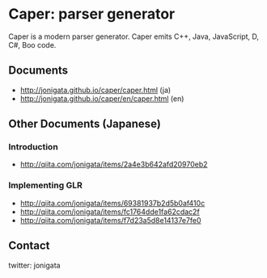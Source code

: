 # Caper: parser generator

Caper is a modern parser generator.
Caper emits C++, Java, JavaScript, D, C#, Boo code.

## Documents

* http://jonigata.github.io/caper/caper.html (ja)
* http://jonigata.github.io/caper/en/caper.html (en)

## Other Documents (Japanese)

### Introduction

* http://qiita.com/jonigata/items/2a4e3b642afd20970eb2

### Implementing GLR

* http://qiita.com/jonigata/items/69381937b2d5b0af410c
* http://qiita.com/jonigata/items/fc1764dde1fa62cdac2f
* http://qiita.com/jonigata/items/f7d23a5d8e14137e7fe0

## Contact

twitter: jonigata
